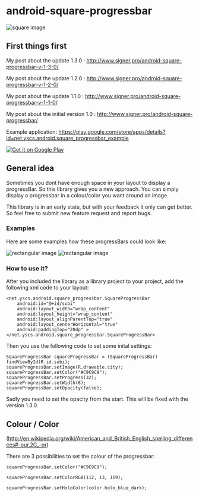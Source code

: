android-square-progressbar
==========================
![square image](https://googledrive.com/host/0BwESwPCuXtw7eExwSFVLQkR2TTg/IMG_20130811_112751.jpg)
## First things first

My post about the update 1.3.0 : http://www.signer.pro/android-square-progressbar-v-1-3-0/

My post about the update 1.2.0 : http://www.signer.pro/android-square-progressbar-v-1-2-0/

My post about the update 1.1.0 : http://www.signer.pro/android-square-progressbar-v-1-1-0/

My post about the initial version 1.0 : http://www.signer.pro/android-square-progressbar/

Example application: https://play.google.com/store/apps/details?id=net.yscs.android.square_progressbar_example

<a href="https://play.google.com/store/apps/details?id=net.yscs.android.square_progressbar_example">
  <img alt="Get it on Google Play"
       src="https://developer.android.com/images/brand/en_generic_rgb_wo_60.png" />
</a>

## General idea
Sometimes you dont have enough space in your layout to display a progressBar. So this library gives you a new approach. You can simply display a progressbar in a colour/color you want around an image.

This library is in an early state, but with your feedback it only can get better. So feel free to submit new feature request and report bugs.
### Examples
Here are some examples how these progressBars could look like:

![rectangular image](https://googledrive.com/host/0BwESwPCuXtw7eExwSFVLQkR2TTg/newscreen1.png)
![rectangular image](https://googledrive.com/host/0BwESwPCuXtw7eExwSFVLQkR2TTg/newscreen2.png)

### How to use it?

After you included the library as a library project to your project, add the following xml code to your layout:

    <net.yscs.android.square_progressbar.SquareProgressBar
        android:id="@+id/subi"
        android:layout_width="wrap_content"
        android:layout_height="wrap_content"
        android:layout_alignParentTop="true"
        android:layout_centerHorizontal="true"
        android:paddingTop="20dp" >
    </net.yscs.android.square_progressbar.SquareProgressBar>
    
Then you use the following code to set some inital settings:

    SquareProgressBar squareProgressBar = (SquareProgressBar) findViewById(R.id.subi);
    squareProgressBar.setImage(R.drawable.city);
    squareProgressBar.setColor("#C9C9C9");
    squareProgressBar.setProgress(32);
    squareProgressBar.setWidth(8);
    squareProgressBar.setOpacity(false);
    
Sadly you need to set the opacity from the start. This will be fixed with the version 1.3.0.

## Colour / Color
(http://en.wikipedia.org/wiki/American_and_British_English_spelling_differences#-our.2C_-or)

There are 3 possibilities to set the colour of the progressbar:

    squareProgressBar.setColor("#C9C9C9");
    
    squareProgressBar.setColorRGB(112, 13, 119);
    
    squareProgressBar.setHoloColor(color.holo_blue_dark);

